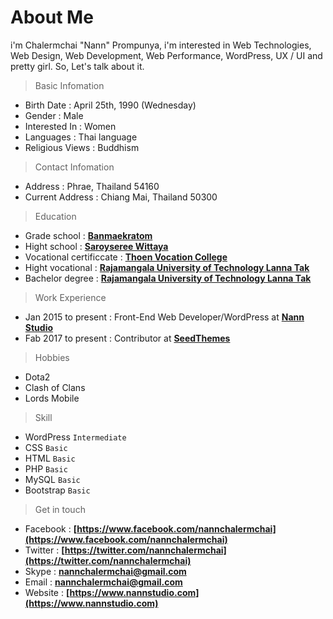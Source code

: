 # About Me
i'm Chalermchai "Nann" Prompunya, i'm interested in Web Technologies, Web Design, Web Development, Web Performance, WordPress, UX / UI and pretty girl. So, Let's talk about it.

> Basic Infomation
* Birth Date : April 25th, 1990 (Wednesday)
* Gender : Male
* Interested In : Women
* Languages : Thai language
* Religious Views : Buddhism

> Contact Infomation
* Address : Phrae, Thailand 54160
* Current Address : Chiang Mai, Thailand 50300

> Education
* Grade school : **[Banmaekratom](http://data.bopp-obec.info/emis/schooldata-view.php?School_ID=1054390233&Area_CODE=5402)**
* Hight school : **[Saroyseree Wittaya](http://data.bopp-obec.info/emis/schooldata-view.php?School_ID=1054390317&Area_CODE=101737)**
* Vocational certificcate : **[Thoen Vocation College](http://www.thoen.ac.th)**
* Hight vocational : **[Rajamangala University of Technology Lanna Tak](http://www.tak.rmutl.ac.th)**
* Bachelor degree : **[Rajamangala University of Technology Lanna Tak](http://www.tak.rmutl.ac.th)**

> Work Experience
* Jan 2015 to present : Front-End Web Developer/WordPress at **[Nann Studio](https://www.facebook.com/NannStudio)**
* Fab 2017 to present : Contributor at **[SeedThemes](https://www.facebook.com/SeedThemes)**

> Hobbies
* Dota2
* Clash of Clans
* Lords Mobile

> Skill
* WordPress `Intermediate`
* CSS `Basic`
* HTML `Basic`
* PHP `Basic`
* MySQL `Basic`
* Bootstrap `Basic`

> Get in touch
* Facebook : **[https://www.facebook.com/nannchalermchai](https://www.facebook.com/nannchalermchai)**
* Twitter : **[https://twitter.com/nannchalermchai](https://twitter.com/nannchalermchai)**
* Skype : **[nannchalermchai@gmail.com](nannchalermchai@gmail.com)**
* Email : **[nannchalermchai@gmail.com](nannchalermchai@gmail.com)**
* Website : **[https://www.nannstudio.com](https://www.nannstudio.com)**